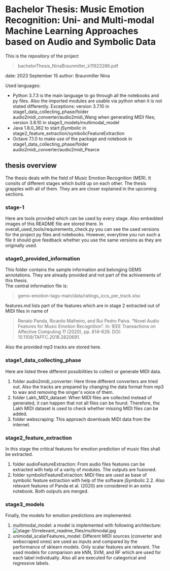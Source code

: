 # Bachelor Thesis: Music Emotion Recognition: Uni- and Multi-modal Machine Learning Approaches based on Audio and Symbolic Data

This is the repository of the project 
> bachelorThesis\_NinaBraunmiller\_k11923286.pdf

date: 2023 September 15
author: Braunmiller Nina

Used languages:
* Python 3.7.3 is the main language to go through all the notebooks and py files. Also the imported modules are usable via python when it is not stated differently. Exceptions: version 3.7.10 in stage1\_data\_collecting\_phase/folder audio2midi\_converter/audio2midi\_Wang when generating MIDI files; version 3.8.10 in stage3_models/multimodal\_model 
* Java 1.8.0_362 to start jSymbolic in stage2\_feature\_extraction/symbolicFeatureExtraction
* Octave 7.1.0 to make use of the package and notebook in stage1\_data\_collecting\_phase/folder audio2midi\_converter/audio2midi\_Pearce

## thesis overview

The thesis deals with the field of Music Emotion Recognition (MER). It consits of different stages which build up on each other. The thesis grapples with all of them. They are are closer explained in the upcoming sections. 

### stage-1

Here are tools provided which can be used by every stage. Also embedded images of this README file are stored there. In overall\_used\_tools/requirements\_check.py you can see the used versions for the project py files and notebooks. However, everytime you run such a file it should give feedback whether you use the same versions as they are originally used.

### stage0_provided_information

This folder contains the sample information and belonging GEMS annotations. They are already provided and not part of the achivements of this thesis.  
The central information file is:
> gems-emotion-tags-main/data/ratings\_iccs\_per\_track.xlsx

features.md lists part of the features which are in stage 2 extracted out of MIDI files in name of 
> Renato Panda, Ricardo Malheiro, and Rui Pedro Paiva. “Novel Audio Features for Music Emotion Recognition”. In: IEEE Transactions on Affective Computing 11 (2020), pp. 614–626. DOI: 10.1109/TAFFC.2018.2820691.

Also the provided mp3 tracks are stored here.



### stage1_data_collecting_phase

Here are listed three different possibilities to collect or generate MIDI data.
1. folder audio2midi\_converter: Here three different converters are tried out. Also the tracks are prepared by changing the data format from mp3 to wav and removing the singer's voice of them.
2. folder Lakh\_MIDI\_dataset: When MIDI files are collected instead of generated, it can happen that not all files can be found. Therefore, the Lakh MIDI dataset is used to check whether missing MIDI files can be added.
3. folder webscraping: This approach downloads MIDI data from the internet.


### stage2_feature_extraction

In this stage the critical features for emotion prediction of music files shall be extracted.
1. folder audioFeatureExtraction: From audio files features can be extracted with help of a varity of modules. The outputs are fusioned.
2. folder symbolicFeatureExtraction: MIDI files are used as base of symbolic feature extraction with help of the software jSymbolic 2.2. Also relevant features of Panda et al. (2020) are considered in an extra notebook. Both outputs are merged.

### stage3_models

Finally, the models for emotion predictions are implemented.
1. multimodal\_model: a model is implemented with following architecture:
![stage-1/irrelevant_readme_files/multimodal.jpg](attachment:stage-1/irrelevant_readme_files/multimodal.jpg)
2. unimodal\_scalarFeatures\_model: Different MIDI sources (converter and webscraped ones) are used as inputs and compared by the performance of sklearn models. Only scalar features are relevant. The used models for comparison are kNN, SVM, and RF which are used for each label individually. Also all are executed for categorical and regressive labels. 




